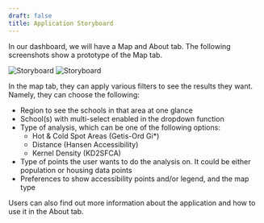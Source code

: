 ```yaml
---
draft: false
title: Application Storyboard
---
```


In our dashboard, we will have a Map and About tab. The following screenshots show a prototype of the Map tab.

![Storyboard](/img/storyboard-main.png)
![Storyboard](/img/storyboard-dropdown.png)

In the map tab, they can apply various filters to see the results they want. Namely, they can choose the following:

- Region to see the schools in that area at one glance
- School(s) with multi-select enabled in the dropdown function
- Type of analysis, which can be one of the following options:
  - Hot & Cold Spot Areas (Getis-Ord Gi*)
  - Distance (Hansen Accessibility)
  - Kernel Density (KD2SFCA)
- Type of points the user wants to do the analysis on. It could be either population or housing data points
- Preferences to show accessibility points and/or legend, and the map type  

Users can also find out more information about the application and how to use it in the About tab. 

